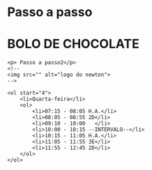 # Passo a passo 

<!DOCTYPE html>
<html lang="en">
<head>
    <meta charset="UTF-8">
    <meta name="viewport" content="width=device-width, initial-scale=1.0">
    <title>Document</title>
</head>
<body>
    <h1>     BOLO DE CHOCOLATE</h1>
    
    <p> Passo a passo2</p>
    <!--
    <img src="" alt="logo do newton">
    -->
    
    <ol start="4">
        <li>Quarta-feira</li>
        <ol>
            <li>07:15 - 08:05 H.A.</li>
            <li>08:05 - 08:55 2D</li>
            <li>09:10 - 10:00   </li>
            <li>10:00 - 10:15 --INTERVALO--</li>
            <li>10:15 - 11:05 H.A.</li>
            <li>11:05 - 11:55 3E</li>
            <li>11:55 - 12:45 2D</li>
        </ol>
    </ol>
    
</body>
